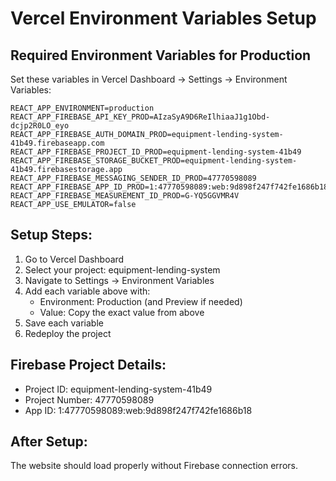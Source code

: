 # Vercel Environment Variables Setup

## Required Environment Variables for Production

Set these variables in Vercel Dashboard → Settings → Environment Variables:

```
REACT_APP_ENVIRONMENT=production
REACT_APP_FIREBASE_API_KEY_PROD=AIzaSyA9D6ReIlhiaaJ1g1Obd-dcjp2R0LO_eyo
REACT_APP_FIREBASE_AUTH_DOMAIN_PROD=equipment-lending-system-41b49.firebaseapp.com
REACT_APP_FIREBASE_PROJECT_ID_PROD=equipment-lending-system-41b49
REACT_APP_FIREBASE_STORAGE_BUCKET_PROD=equipment-lending-system-41b49.firebasestorage.app
REACT_APP_FIREBASE_MESSAGING_SENDER_ID_PROD=47770598089
REACT_APP_FIREBASE_APP_ID_PROD=1:47770598089:web:9d898f247f742fe1686b18
REACT_APP_FIREBASE_MEASUREMENT_ID_PROD=G-YQ5GGVMR4V
REACT_APP_USE_EMULATOR=false
```

## Setup Steps:

1. Go to Vercel Dashboard
2. Select your project: equipment-lending-system
3. Navigate to Settings → Environment Variables
4. Add each variable above with:
   - Environment: Production (and Preview if needed)
   - Value: Copy the exact value from above
5. Save each variable
6. Redeploy the project

## Firebase Project Details:
- Project ID: equipment-lending-system-41b49
- Project Number: 47770598089
- App ID: 1:47770598089:web:9d898f247f742fe1686b18

## After Setup:
The website should load properly without Firebase connection errors.